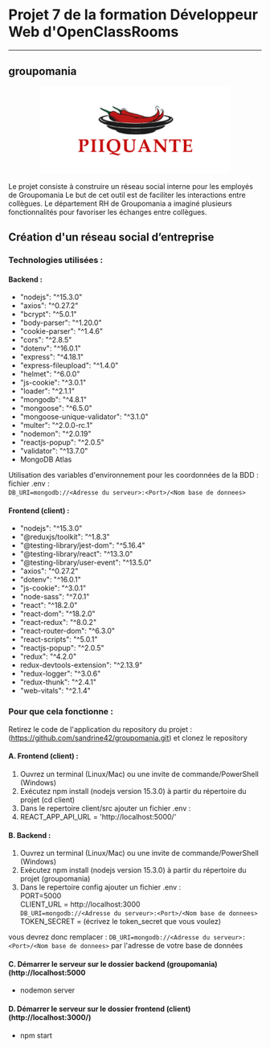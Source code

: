 # Projet 7 de la formation Développeur Web d'OpenClassRooms
-----------------  
## groupomania
<p align="center">
<img width="380" height="173" ![GROUPOMANIA] src = "https://github.com/sandrine42/Piiquante/blob/main/img/logo_piiquante.png" >
</p>

Le projet consiste à construire un réseau social interne pour les employés de Groupomania
Le but de cet outil est de faciliter les interactions entre collègues.
Le département RH de Groupomania a imaginé plusieurs fonctionnalités pour favoriser les échanges entre collègues.  
## Création d'un réseau social d’entreprise

### Technologies utilisées :  
#### Backend :
* "nodejs": "^15.3.0"  
* "axios": "^0.27.2"  
* "bcrypt": "^5.0.1"  
* "body-parser": "^1.20.0"  
* "cookie-parser": "^1.4.6" 
* "cors": "^2.8.5" 
* "dotenv": "^16.0.1"  
* "express": "^4.18.1"   
* "express-fileupload": "^1.4.0"    
* "helmet": "^6.0.0"  
* "js-cookie": "^3.0.1"  
* "loader": "^2.1.1"  
* "mongodb": "^4.8.1"  
* "mongoose": "^6.5.0"  
* "mongoose-unique-validator": "^3.1.0"  
* "multer": "^2.0.0-rc.1"  
* "nodemon": "^2.0.19"  
* "reactjs-popup": "^2.0.5"  
* "validator": "^13.7.0"  
* MongoDB Atlas  

Utilisation des variables d'environnement pour les coordonnées de la BDD :
fichier .env :  
`DB_URI=mongodb://<Adresse du serveur>:<Port>/<Nom base de donnees>`  
#### Frontend (client) :
* "nodejs": "^15.3.0"  
* "@reduxjs/toolkit": "^1.8.3"  
* "@testing-library/jest-dom": "^5.16.4"  
* "@testing-library/react": "^13.3.0"  
* "@testing-library/user-event": "^13.5.0"  
* "axios": "^0.27.2"  
* "dotenv": "^16.0.1"  
* "js-cookie": "^3.0.1"  
* "node-sass": "^7.0.1"  
* "react": "^18.2.0"  
* "react-dom": "^18.2.0"  
* "react-redux": "^8.0.2"  
* "react-router-dom": "^6.3.0"  
* "react-scripts": "^5.0.1"  
* "reactjs-popup": "^2.0.5"  
* "redux": "^4.2.0"  
* redux-devtools-extension": "^2.13.9"  
* "redux-logger": "^3.0.6"  
* "redux-thunk": "^2.4.1"  
* "web-vitals": "^2.1.4"  

### Pour que cela fonctionne :  

Retirez le code de l'application du repository du projet :  
(https://github.com/sandrine42/groupomania.git) et clonez le repository  

#### A. Frontend (client) :  
1. Ouvrez un terminal (Linux/Mac) ou une invite de commande/PowerShell (Windows)
2. Exécutez npm install (nodejs version 15.3.0) à partir du répertoire du projet (cd client)
3. Dans le repertoire client/src ajouter un fichier .env :  
4. REACT_APP_API_URL = 'http://localhost:5000/'  

#### B. Backend :
1. Ouvrez un terminal (Linux/Mac) ou une invite de commande/PowerShell (Windows)
2. Exécutez npm install (nodejs version 15.3.0) à partir du répertoire du projet (groupomania)
3. Dans le repertoire config ajouter un fichier .env :  
PORT=5000  
CLIENT_URL = http://localhost:3000  
`DB_URI=mongodb://<Adresse du serveur>:<Port>/<Nom base de donnees>`  
TOKEN_SECRET = (écrivez le token_secret que vous voulez)

vous devrez donc remplacer : `DB_URI=mongodb://<Adresse du serveur>:<Port>/<Nom base de donnees>`
par l'adresse de votre base de données  

#### C. Démarrer le serveur sur le dossier backend (groupomania) (http://localhost:5000  
  
* nodemon server

#### D. Démarrer le serveur sur le dossier frontend (client) (http://localhost:3000/)  

* npm start

